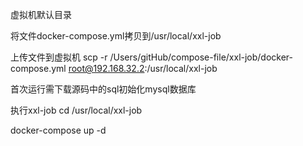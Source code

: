 虚拟机默认目录

将文件docker-compose.yml拷贝到/usr/local/xxl-job

上传文件到虚拟机
scp -r /Users/gitHub/compose-file/xxl-job/docker-compose.yml root@192.168.32.2:/usr/local/xxl-job

首次运行需下载源码中的sql初始化mysql数据库



执行xxl-job
cd /usr/local/xxl-job

docker-compose up -d

